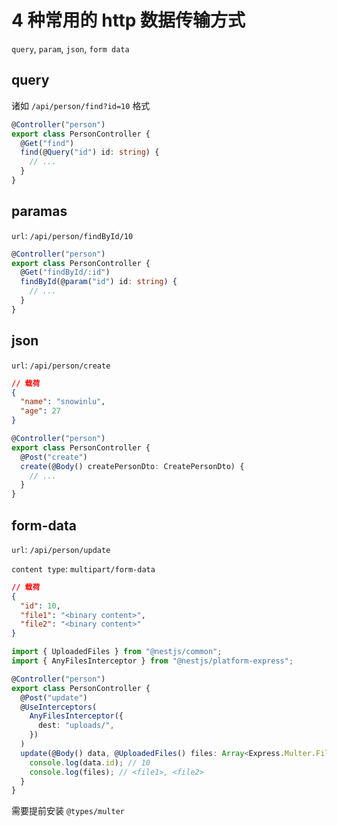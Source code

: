 # 4 种常用的 http 数据传输方式

`query`, `param`, `json`, `form data`

## query

诸如 `/api/person/find?id=10` 格式

```ts
@Controller("person")
export class PersonController {
  @Get("find")
  find(@Query("id") id: string) {
    // ...
  }
}
```

## paramas

`url`: `/api/person/findById/10`

```ts
@Controller("person")
export class PersonController {
  @Get("findById/:id")
  findById(@param("id") id: string) {
    // ...
  }
}
```

## json

`url`: `/api/person/create`

```json
// 载荷
{
  "name": "snowinlu",
  "age": 27
}
```

```ts
@Controller("person")
export class PersonController {
  @Post("create")
  create(@Body() createPersonDto: CreatePersonDto) {
    // ...
  }
}
```

## form-data

`url`: `/api/person/update`

`content type`: `multipart/form-data`

```json
// 载荷
{
  "id": 10,
  "file1": "<binary content>",
  "file2": "<binary content>"
}
```

```ts
import { UploadedFiles } from "@nestjs/common";
import { AnyFilesInterceptor } from "@nestjs/platform-express";

@Controller("person")
export class PersonController {
  @Post("update")
  @UseInterceptors(
    AnyFilesInterceptor({
      dest: "uploads/",
    })
  )
  update(@Body() data, @UploadedFiles() files: Array<Express.Multer.File>) {
    console.log(data.id); // 10
    console.log(files); // <file1>, <file2>
  }
}
```

需要提前安装 `@types/multer`
